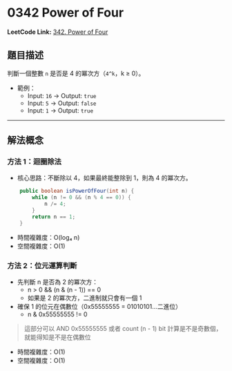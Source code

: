 # 0342 Power of Four

**LeetCode Link:** [342. Power of Four](https://leetcode.com/problems/power-of-four/)

## 題目描述
判斷一個整數 `n` 是否是 4 的冪次方（`4^k`，k ≥ 0）。

- 範例：
  - Input: `16` → Output: `true`
  - Input: `5` → Output: `false`
  - Input: `1` → Output: `true`

---

## 解法概念

### 方法 1：迴圈除法
- 核心思路：不斷除以 4，如果最終能整除到 1，則為 4 的冪次方。
``` java
    public boolean isPowerOfFour(int n) {
        while (n != 0 && (n % 4 == 0)) {
            n /= 4;
        }
        return n == 1;
    }
```
- 時間複雜度：O(log₄ n)
- 空間複雜度：O(1)


### 方法 2：位元運算判斷
- 先判斷 n 是否為 2 的冪次方：
  - n > 0 && (n & (n - 1)) == 0
  - 如果是 2 的冪次方，二進制就只會有一個 1
- 確保 1 的位元在偶數位（0x55555555 = 01010101...二進位）
  - n & 0x55555555 != 0
> 這部分可以 AND 0x55555555 或者 count (n - 1) bit 計算是不是奇數個，就能得知是不是在偶數位
- 時間複雜度：O(1)
- 空間複雜度：O(1)